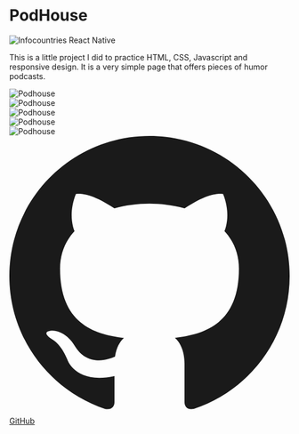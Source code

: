 # PodHouse 

<img src= "/assets/podhouse/podhouse_3.png" class="mx-auto max-h-80 rounded-lg mt-8" alt="Infocountries React Native">

This is a little project I did to practice HTML, CSS, Javascript and responsive design. It is a very simple page that
offers pieces of humor podcasts.


 <div class="slider mx-auto mt-6 ">
        <div class="slides">
            <div>  <img src="/assets/podhouse/podhouse_1.png" alt="Podhouse"></div>
            <div>  <img src="/assets/podhouse/podhouse_2.png" alt="Podhouse"></div>
            <div>  <img src="/assets/podhouse/podhouse_4.png" alt="Podhouse"></div>
            <div>  <img src="/assets/podhouse/podhouse_6.png" alt="Podhouse"></div>
            <div>  <img src="/assets/podhouse/podhouse_7.png" alt="Podhouse"></div>
        </div>
</div>

 <div class="flex flex-wrap justify-center gap-4 mt-8">
    <a href="https://github.com/JuanValeraDev/Podhouse" class="px-6 py-2 text-sm font-medium bg-zinc-400/50 hover:bg-zinc-400 dark:bg-zinc-500/50 dark:hover:bg-zinc-500 rounded-lg focus:ring-2 focus:ring-offset-2 transition-colors duration-400 anchor flex items-center" target="_blank">
      <svg xmlns="http://www.w3.org/2000/svg" class="h-5 w-5 mr-2 anchor dark:text-gray-100/75" fill="currentColor" viewBox="0 0 24 24">
        <path d="M12 0c-6.626 0-12 5.373-12 12 0 5.302 3.438 9.8 8.207 11.387.599.111.793-.261.793-.577v-2.234c-3.338.726-4.033-1.416-4.033-1.416-.546-1.387-1.333-1.756-1.333-1.756-1.089-.745.083-.729.083-.729 1.205.084 1.839 1.237 1.839 1.237 1.07 1.834 2.807 1.304 3.492.997.107-.775.418-1.305.762-1.604-2.665-.305-5.467-1.334-5.467-5.931 0-1.311.469-2.381 1.236-3.221-.124-.303-.535-1.524.117-3.176 0 0 1.008-.322 3.301 1.23.957-.266 1.983-.399 3.003-.404 1.02.005 2.047.138 3.006.404 2.291-1.552 3.297-1.23 3.297-1.23.653 1.653.242 2.874.118 3.176.77.84 1.235 1.911 1.235 3.221 0 4.609-2.807 5.624-5.479 5.921.43.372.823 1.102.823 2.222v3.293c0 .319.192.694.801.576 4.765-1.589 8.199-6.086 8.199-11.386 0-6.627-5.373-12-12-12z"/>
      </svg>
      <span class="anchor ">GitHub</span>
    </a>
  </div>
